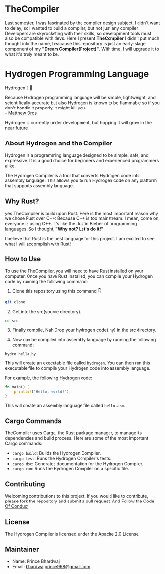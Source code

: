 # TheCompiler
 Last semester, I was fascinated by the compiler design subject. I didn't want to delay, so I wanted to build a compiler, but not just any compiler. Developers are skyrocketing with their skills, so development tools must also be compatible with devs. Here I present **TheCompiler** I didn't put much thought into the name, beacause this repository is just an early-stage component of my **"Dream Compiler(Project)"**. With time, I will upgrade it to what it's truly meant to be.

# Hydrogen Programming Language

Hydrogen ? 🧐

Because Hydrogen programming language will be simple, lightweight, and scientifically accurate but also Hydrogen is known to be flammable so if you don't handle it properly, it might kill you.  
            - [Matthew Oros](https://github.com/orosmatthew/)

Hydrogen is currently under development, but hopping it will grow in the near future.

## About Hydrogen and the Compiler

Hydrogen is a programming language designed to be simple, safe, and expressive. It is a good choice for beginners and experienced programmers alike.

The Hydrogen Compiler is a tool that converts Hydrogen code into assembly language. This allows you to run Hydrogen code on any platform that supports assembly language.

## Why Rust?

yes TheCompiler is build upon Rust. Here is the most important reason why we chose Rust over C++: Because C++ is too mainstream. I mean, come on, everyone is using C++. It's like the Justin Bieber of programming languages. So I thought, **"Why not? Let's do it!"**

I believe that Rust is the best language for this project. I am excited to see what I will accomplish with Rust!

## How to Use

To use the TheCompiler, you will need to have Rust installed on your computer. Once you have Rust installed, you can compile your Hydrogen code by running the following command:

1. Clone this repository using this command 👇

```bash
git clone 
```

2. Get into the src(source directory).

```bash
cd src
```

3. Finally compile, Nah Drop your hydrogen code(.hy) in the src directory.

4. Now can be compiled into assembly language by running the following command:

`hydro hello.hy`

This will create an executable file called `hydrogen`. You can then run this executable file to compile your Hydrogen code into assembly language.

For example, the following Hydrogen code:

```rust
fn main() {
    println!("Hello, world!");
}
```

This will create an assembly language file called `hello.asm`. 

## Cargo Commands

TheCompiler uses Cargo, the Rust package manager, to manage its dependencies and build process. Here are some of the most important Cargo commands:

* `cargo build`: Builds the Hydrogen Compiler.
* `cargo test`: Runs the Hydrogen Compiler's tests.
* `cargo doc`: Generates documentation for the Hydrogen Compiler.
* `cargo run`: Runs the Hydrogen Compiler on a specific file.

## Contributing

Welcoming contributions to this project. If you would like to contribute, please fork the repository and submit a pull request. And Follow the [Code Of Conduct](https://github.com/p21nc3/TheCompiler/blob/main/Contribution.md)

## License

The Hydrogen Compiler is licensed under the Apache 2.0 License.

## Maintainer

* Name: Prince Bhardwaj
* Email: bhardwajprince968@gmail.com